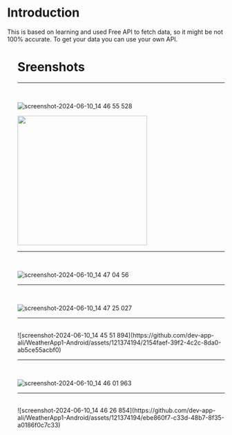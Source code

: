 <h1>Introduction</h1>
<p>This is based on learning and used Free API to fetch data, so it might be not 100% accurate. To get your data you can use your own API.</p>
<ul>


<h1>Sreenshots</h1>
<hr>
<br>


![screenshot-2024-06-10_14 46 55 528](https://github.com/dev-app-ali/WeatherApp1-Android/assets/121374194/d002f004-02f0-4a02-a6af-9b7be953e652)

<img src= "https://github.com/dev-app-ali/WeatherApp1-Android/assets/121374194/d002f004-02f0-4a02-a6af-9b7be953e652" width= "300">


<hr>
<br>

![screenshot-2024-06-10_14 47 04 56](https://github.com/dev-app-ali/WeatherApp1-Android/assets/121374194/0e808398-f68c-4949-92ae-b1844637f1b3)


<hr>
<br>

![screenshot-2024-06-10_14 47 25 027](https://github.com/dev-app-ali/WeatherApp1-Android/assets/121374194/da242d10-01b9-4375-b792-187ef85c0272)

<hr>
<br>
![screenshot-2024-06-10_14 45 51 894](https://github.com/dev-app-ali/WeatherApp1-Android/assets/121374194/2154faef-39f2-4c2c-8da0-ab5ce55acbf0)



<hr>
<br>

![screenshot-2024-06-10_14 46 01 963](https://github.com/dev-app-ali/WeatherApp1-Android/assets/121374194/34f6aae6-0cfb-48b8-b987-78838256a913)

<hr>
<br>
![screenshot-2024-06-10_14 46 26 854](https://github.com/dev-app-ali/WeatherApp1-Android/assets/121374194/ebe860f7-c33d-48b7-8f35-a0186f0c7c33)


